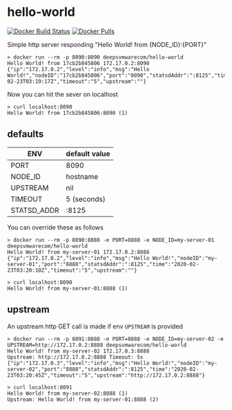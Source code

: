 # hello-world

[![Docker Build Status](https://img.shields.io/docker/cloud/build/deepsvmwarecom/hello-world.svg)](https://hub.docker.com/r/deepsvmwarecom/hello-world/) [![Docker Pulls](https://img.shields.io/docker/pulls/deepsvmwarecom/hello-world.svg)](https://hub.docker.com/r/deepsvmwarecom/hello-world/)

Simple http server responding "Hello World! from {NODE_ID}:{PORT}"

    > docker run --rm -p 8090:8090 deepsvmwarecom/hello-world
    Hello World! from 17cb2b845806 172.17.0.2:8090
    {"ip":"172.17.0.2","level":"info","msg":"Hello World!","nodeID":"17cb2b845806","port":"8090","statsdAddr":":8125","time":"2020-02-23T03:19:17Z","timeout":"5","upstream":""}

Now you can hit the sever on localhost

    > curl localhost:8090
    Hello World! from 17cb2b845806:8090 (1)

## defaults

| ENV           | default value |
|---------------|---------------|
| PORT          | 8090          |
| NODE_ID       | hostname      |
| UPSTREAM      | nil           |
| TIMEOUT       | 5 (seconds)   |
| STATSD_ADDR   | :8125         |

You can override these as follows

    > docker run --rm -p 8090:8888 -e PORT=8888 -e NODE_ID=my-server-01 deepsvmwarecom/hello-world
    Hello World! from my-server-01 172.17.0.2:8888
    {"ip":"172.17.0.2","level":"info","msg":"Hello World!","nodeID":"my-server-01","port":"8888","statsdAddr":":8125","time":"2020-02-23T03:20:10Z","timeout":"5","upstream":""}

    > curl localhost:8090
    Hello World! from my-server-01:8888 (1)

## upstream

An upstream http GET call is made if env `UPSTREAM` is provided

    > docker run --rm -p 8091:8888 -e PORT=8888 -e NODE_ID=my-server-02 -e UPSTREAM=http://172.17.0.2:8888 deepsvmwarecom/hello-world
    Hello World! from my-server-02 172.17.0.3:8888
    Upstream: http://172.17.0.2:8888 Timeout: 5s
    {"ip":"172.17.0.3","level":"info","msg":"Hello World!","nodeID":"my-server-02","port":"8888","statsdAddr":":8125","time":"2020-02-23T03:20:45Z","timeout":"5","upstream":"http://172.17.0.2:8888"}

    > curl localhost:8091
    Hello World! from my-server-02:8888 (1)
    Upstream: Hello World! from my-server-01:8888 (2)
